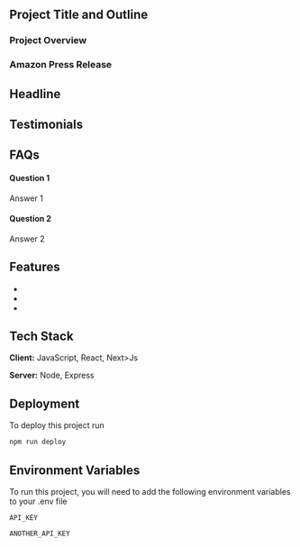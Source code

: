 ## Project Title and Outline


### Project Overview


### Amazon Press Release

## Headline

## Testimonials


## FAQs

#### Question 1

Answer 1


#### Question 2

Answer 2


## Features 
-
-
-


## Tech Stack

**Client:** JavaScript, React, Next>Js

**Server:** Node, Express

## Deployment

To deploy this project run 
```bash
npm run deploy
```

## Environment Variables

To run this project, you will need to add the following environment variables to your .env file

`API_KEY`

`ANOTHER_API_KEY`
